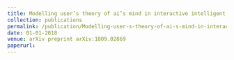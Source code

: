 ```yaml
---
title: Modelling user’s theory of ai’s mind in interactive intelligent systems
collection: publications
permalink: /publication/Modelling-user-s-theory-of-ai-s-mind-in-interactive-intelligent-systems
date: 01-01-2018
venue: arXiv preprint arXiv:1809.02869
paperurl: 
---
```


